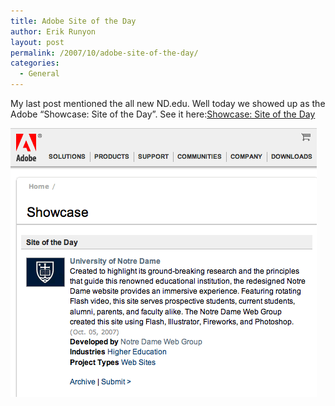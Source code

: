 ```yaml
---
title: Adobe Site of the Day
author: Erik Runyon
layout: post
permalink: /2007/10/adobe-site-of-the-day/
categories:
  - General
---
```

My last post mentioned the all new ND.edu. Well today we showed up as the Adobe “Showcase: Site of the Day”. See it here:[Showcase: Site of the Day][1]

<img src="/images/2007/adobe-site-of-the-day.gif" alt="Adobe Site of the Day" />

 [1]: http://www.adobe.com/cfusion/showcase/index.cfm?event=sotdarchive&year=2007&month=10&loc=en_us